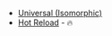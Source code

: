 
* [Universal (Isomorphic)](http://isomorphic.net)
* [Hot Reload](https://github.com/gaearon/react-transform-hmr) - :fire: